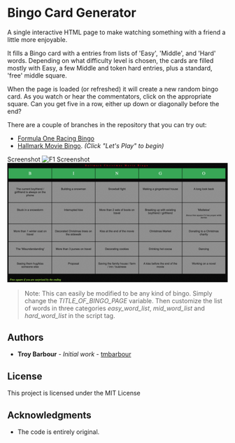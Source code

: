 # Bingo Card Generator
A single interactive HTML page to make watching something with a friend a little more enjoyable.

It fills a Bingo card with a entries from lists of 'Easy', 'Middle', and 'Hard' words. Depending on what difficulty level is chosen, the cards are filled mostly with Easy, a few Middle and token hard entries, plus a standard, 'free' middle square.

When the page is loaded (or refreshed) it will create a new random bingo card. As you watch or hear the commentators, click on the appropriate square. Can you get five in a row, either up down or diagonally before the end?

There are a couple of branches in the repository that you can try out:
* [Formula One Racing Bingo](https://htmlpreview.github.io/?https://github.com/tmbarbour/BingoCards/blob/FormulaOne/f1bingo.html)
* [Hallmark Movie Bingo](https://htmlpreview.github.io/?https://github.com/tmbarbour/BingoCards/blob/hallmark-christmas/hallmarkChristmas.html). _(Click "Let's Play" to begin)_

Screenshot
![F1 Screenshot](https://github.com/tmbarbour/RacingBingo/blob/master/images/F1-BingoCard.png)
![Hallmark Movie Screenshot](https://github.com/tmbarbour/BingoCards/blob/hallmark-christmas/images/HallmarkChristmasBingo.png)


>Note: This can easily be modified to be any kind of bingo. Simply change the *TITLE_OF_BINGO_PAGE* variable. Then customize the list of words in three categories *easy_word_list*, *mid_word_list* and *hard_word_list* in the script tag.

## Authors

* **Troy Barbour** - *Initial work* - [tmbarbour](https://github.com/tmbarbour)

## License

This project is licensed under the MIT License 

## Acknowledgments

* The code is entirely original.  
